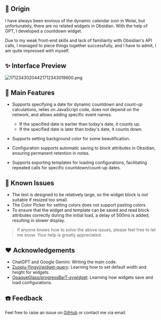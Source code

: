 ## 💌 Origin

I have always been envious of the dynamic calendar icon in Wolai, but unfortunately, there are no related widgets in Obsidian. With the help of GPT, I developed a countdown widget.

Due to my weak front-end skills and lack of familiarity with Obsidian's API calls, I managed to piece things together successfully, and I have to admit, I am quite impressed with myself.

## ✨ Interface Preview

![17123430204421712343019600.png](https://fastly.jsdelivr.net/gh/Achuan-2/PicBed@pic/assets/17123430204421712343019600.png)

## 🐯 Main Features

* Supports specifying a date for dynamic countdown and count-up calculations, relies on JavaScript code, does not depend on the network, and allows adding specific event names.
  
  * If the specified date is earlier than today's date, it counts up.
  * If the specified date is later than today's date, it counts down.
* Supports setting background color for some beautification.
* Configuration supports automatic saving to block attributes in Obsidian, ensuring permanent retention in notes.
* Supports exporting templates for loading configurations, facilitating repeated calls for specific countdown/count-up dates.

## 🐛 Known Issues

* The text is designed to be relatively large, so the widget block is not suitable if resized too small.
* The Color Picker for setting colors does not support pasting colors.
* To ensure that the widget and template can be saved and read block attributes correctly during the initial load, a delay of 500ms is added, resulting in slower display.

> If anyone knows how to solve the above issues, please feel free to let me know. Your help is greatly appreciated.

## ❤ Acknowledgements

* ChatGPT and Google Gemini: Writing the main code.
* [Zuoqiu-Yingyi/widget-query](https://github.com/Zuoqiu-Yingyi/widget-query): Learning how to set default width and height for widgets.
* [OpaqueGlass/progressBarT-sywidget](https://github.com/OpaqueGlass/progressBarT-sywidget): Learning how widgets save and load configurations.

## ☎️ Feedback

Feel free to raise an issue on [GitHub](https://github.com/Achuan-2/siyuan-themes-tsundoku) or contact me via email.